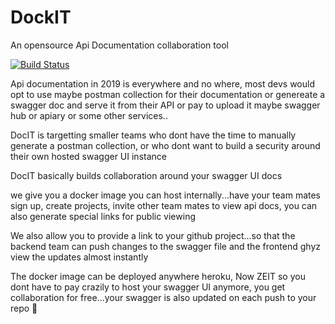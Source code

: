 # DockIT
An opensource Api Documentation collaboration tool

[![Build Status](https://dev.azure.com/jaytee116/DocIT/_apis/build/status/DocIT-ASP.NET%20Core-CI?branchName=master)](https://dev.azure.com/jaytee116/DocIT/_build/latest?definitionId=9&branchName=master)


Api documentation in 2019 is everywhere and no where, most devs would opt to use maybe postman collection for their documentation or genereate a swagger doc and serve it from their API or pay to upload it maybe swagger hub or apiary or some other services..


DocIT is targetting smaller teams who dont have the time to manually generate a postman collection, or who dont want to build a security around their own hosted swagger UI instance

DocIT basically builds collaboration around your swagger UI docs

we give you a docker image you can host internally...have your team mates sign up, create projects, invite other team mates to view api docs, you can also generate special links for public viewing

We also allow you to provide a link to your github project...so that the backend team can push changes to the swagger file and the frontend ghyz view the updates almost instantly 


The docker image can be deployed anywhere heroku, Now ZEIT so you dont have to pay crazily to host your swagger UI anymore, you get collaboration for free...your swagger is also updated on each push to your repo 🙂
